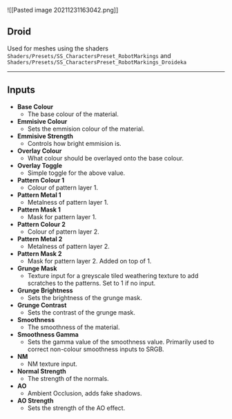 ![[Pasted image 20211231163042.png]]
## Droid
Used for meshes using the shaders `Shaders/Presets/SS_CharactersPreset_RobotMarkings` and `Shaders/Presets/SS_CharactersPreset_RobotMarkings_Droideka`

---
## Inputs

- **Base Colour**
	- The base colour of the material.
- **Emmisive Colour**
	- Sets the emmision colour of the material.
- **Emmisive Strength**
	- Controls how bright emmision is.
- **Overlay Colour**
	- What colour should be overlayed onto the base colour.
- **Overlay Toggle**
	- Simple toggle for the above value.
- **Pattern Colour 1**
	- Colour of pattern layer 1.
- **Pattern Metal 1**
	- Metalness of pattern layer 1.
- **Pattern Mask 1**
	- Mask for pattern layer 1.
- **Pattern Colour 2**
	- Colour of pattern layer 2.
- **Pattern Metal 2**
	- Metalness of pattern layer 2.
- **Pattern Mask 2**
	- Mask for pattern layer 2. Added on top of 1.
- **Grunge Mask**
	- Texture input for a greyscale tiled weathering texture to add scratches to the patterns. Set to 1 if no input.
- **Grunge Brightness**
	- Sets the brightness of the grunge mask.
- **Grunge Contrast**
	- Sets the contrast of the grunge mask.
- **Smoothness**
	- The smoothness of the material.
- **Smoothness Gamma**
	- Sets the gamma value of the smoothness value. Primarily used to correct non-colour smoothness inputs to SRGB.
- **NM**
	- NM texture input.
- **Normal Strength**
	- The strength of the normals.
- **AO**
	- Ambient Occlusion, adds fake shadows.
- **AO Strength**
	- Sets the strength of the AO effect.
